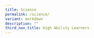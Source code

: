 ```yaml
---
title: Science
permalink: /science/
variant: markdown
description: ""
third_nav_title: High Ability Learners
---
```

